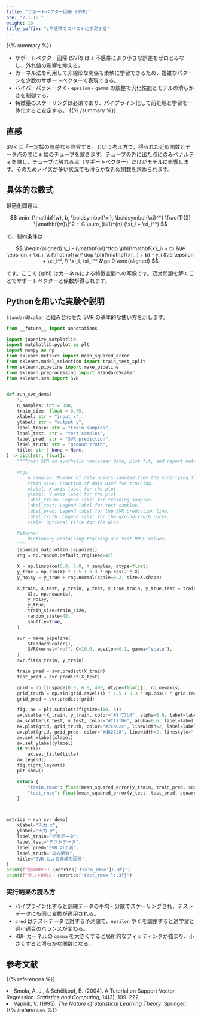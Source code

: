 ```yaml
---
title: "サポートベクター回帰 (SVR)"
pre: "2.1.10 "
weight: 10
title_suffix: "ε不感帯でロバストに予測する"
---
```


{{% summary %}}
- サポートベクター回帰 (SVR) は ε 不感帯により小さな誤差をゼロとみなし、外れ値の影響を抑える。
- カーネル法を利用して非線形な関係も柔軟に学習できるため、複雑なパターンを少数のサポートベクターで表現できる。
- ハイパーパラメータ `C`・`epsilon`・`gamma` の調整で汎化性能とモデルの滑らかさを制御する。
- 特徴量のスケーリングは必須であり、パイプライン化して前処理と学習を一体化すると安定する。
{{% /summary %}}

## 直感
SVR は「一定幅の誤差なら許容する」という考え方で、得られた近似関数とデータ点の間に ε 幅のチューブを敷きます。チューブの外に出た点にのみペナルティを課し、チューブに触れる点（サポートベクター）だけがモデルに影響します。そのためノイズが多い状況でも滑らかな近似関数を求められます。

## 具体的な数式
最適化問題は

$$
\min_{\mathbf{w}, b, \boldsymbol{\xi}, \boldsymbol{\xi}^*} \frac{1}{2} \|\mathbf{w}\|^2 + C \sum_{i=1}^{n} (\xi_i + \xi_i^*)
$$

で、制約条件は

$$
\begin{aligned}
y_i - (\mathbf{w}^\top \phi(\mathbf{x}_i) + b) &\le \epsilon + \xi_i, \\
(\mathbf{w}^\top \phi(\mathbf{x}_i) + b) - y_i &\le \epsilon + \xi_i^*, \\
\xi_i, \xi_i^* &\ge 0
\end{aligned}
$$

です。ここで \(\phi\) はカーネルによる特徴空間への写像です。双対問題を解くことでサポートベクターと係数が得られます。

## Pythonを用いた実験や説明
`StandardScaler` と組み合わせた SVR の基本的な使い方を示します。

```python
from __future__ import annotations

import japanize_matplotlib
import matplotlib.pyplot as plt
import numpy as np
from sklearn.metrics import mean_squared_error
from sklearn.model_selection import train_test_split
from sklearn.pipeline import make_pipeline
from sklearn.preprocessing import StandardScaler
from sklearn.svm import SVR


def run_svr_demo(
    *,
    n_samples: int = 300,
    train_size: float = 0.75,
    xlabel: str = "input x",
    ylabel: str = "output y",
    label_train: str = "train samples",
    label_test: str = "test samples",
    label_pred: str = "SVR prediction",
    label_truth: str = "ground truth",
    title: str | None = None,
) -> dict[str, float]:
    """Train SVR on synthetic nonlinear data, plot fit, and report metrics.

    Args:
        n_samples: Number of data points sampled from the underlying function.
        train_size: Fraction of data used for training.
        xlabel: X-axis label for the plot.
        ylabel: Y-axis label for the plot.
        label_train: Legend label for training samples.
        label_test: Legend label for test samples.
        label_pred: Legend label for the SVR prediction line.
        label_truth: Legend label for the ground-truth curve.
        title: Optional title for the plot.

    Returns:
        Dictionary containing training and test RMSE values.
    """
    japanize_matplotlib.japanize()
    rng = np.random.default_rng(seed=42)

    X = np.linspace(0.0, 6.0, n_samples, dtype=float)
    y_true = np.sin(X) * 1.5 + 0.3 * np.cos(2 * X)
    y_noisy = y_true + rng.normal(scale=0.2, size=X.shape)

    X_train, X_test, y_train, y_test, y_true_train, y_true_test = train_test_split(
        X[:, np.newaxis],
        y_noisy,
        y_true,
        train_size=train_size,
        random_state=42,
        shuffle=True,
    )

    svr = make_pipeline(
        StandardScaler(),
        SVR(kernel="rbf", C=10.0, epsilon=0.1, gamma="scale"),
    )
    svr.fit(X_train, y_train)

    train_pred = svr.predict(X_train)
    test_pred = svr.predict(X_test)

    grid = np.linspace(0.0, 6.0, 400, dtype=float)[:, np.newaxis]
    grid_truth = np.sin(grid.ravel()) * 1.5 + 0.3 * np.cos(2 * grid.ravel())
    grid_pred = svr.predict(grid)

    fig, ax = plt.subplots(figsize=(10, 5))
    ax.scatter(X_train, y_train, color="#1f77b4", alpha=0.6, label=label_train)
    ax.scatter(X_test, y_test, color="#ff7f0e", alpha=0.6, label=label_test)
    ax.plot(grid, grid_truth, color="#2ca02c", linewidth=2, label=label_truth)
    ax.plot(grid, grid_pred, color="#d62728", linewidth=2, linestyle="--", label=label_pred)
    ax.set_xlabel(xlabel)
    ax.set_ylabel(ylabel)
    if title:
        ax.set_title(title)
    ax.legend()
    fig.tight_layout()
    plt.show()

    return {
        "train_rmse": float(mean_squared_error(y_train, train_pred, squared=False)),
        "test_rmse": float(mean_squared_error(y_test, test_pred, squared=False)),
    }



metrics = run_svr_demo(
    xlabel="入力 x",
    ylabel="出力 y",
    label_train="学習データ",
    label_test="テストデータ",
    label_pred="SVR の予測",
    label_truth="真の関数",
    title="SVR による非線形回帰",
)
print(f"訓練RMSE: {metrics['train_rmse']:.3f}")
print(f"テストRMSE: {metrics['test_rmse']:.3f}")

```

### 実行結果の読み方
- パイプライン化すると訓練データの平均・分散でスケーリングされ、テストデータにも同じ変換が適用される。
- `pred` はテストデータに対する予測値で、`epsilon` や `C` を調整すると過学習と過小適合のバランスが変わる。
- RBF カーネルの `gamma` を大きくすると局所的なフィッティングが強まり、小さくすると滑らかな関数になる。

## 参考文献
{{% references %}}
<li>Smola, A. J., &amp; Schölkopf, B. (2004). A Tutorial on Support Vector Regression. <i>Statistics and Computing</i>, 14(3), 199–222.</li>
<li>Vapnik, V. (1995). <i>The Nature of Statistical Learning Theory</i>. Springer.</li>
{{% /references %}}
